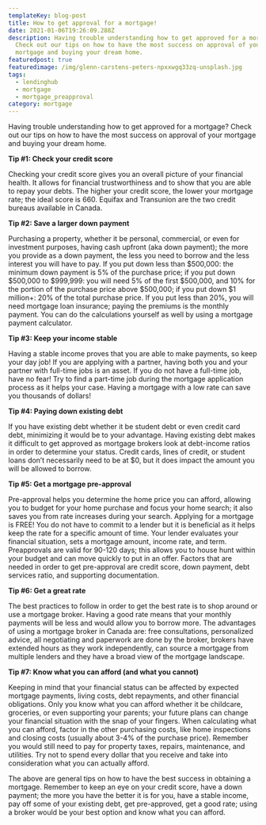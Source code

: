 ```yaml
---
templateKey: blog-post
title: How to get approval for a mortgage!
date: 2021-01-06T19:26:09.288Z
description: Having trouble understanding how to get approved for a mortgage?
  Check out our tips on how to have the most success on approval of your
  mortgage and buying your dream home.
featuredpost: true
featuredimage: /img/glenn-carstens-peters-npxxwgq33zq-unsplash.jpg
tags:
  - lendinghub
  - mortgage
  - mortgage_preapproval
category: mortgage
---
```

Having trouble understanding how to get approved for a mortgage? Check out our tips on how to have the most success on approval of your mortgage and buying your dream home.

**Tip #1: Check your credit score**

Checking your credit score gives you an overall picture of your financial health. It allows for financial trustworthiness and to show that you are able to repay your debts. The higher your credit score, the lower your mortgage rate; the ideal score is 660. Equifax and Transunion are the two credit bureaus available in Canada.

**Tip #2: Save a larger down payment**

Purchasing a property, whether it be personal, commercial, or even for investment purposes, having cash upfront (aka down payment); the more you provide as a down payment, the less you need to borrow and the less interest you will have to pay. If you put down less than $500,000: the minimum down payment is 5% of the purchase price; if you put down $500,000 to $999,999: you will need 5% of the first $500,000, and 10% for the portion of the purchase price above $500,000; if you put down $1 million+: 20% of the total purchase price. If you put less than 20%, you will need mortgage loan insurance; paying the premiums is the monthly payment. You can do the calculations yourself as well by using a mortgage payment calculator.

**Tip #3: Keep your income stable**

Having a stable income proves that you are able to make payments, so keep your day job! If you are applying with a partner, having both you and your partner with full-time jobs is an asset. If you do not have a full-time job, have no fear! Try to find a part-time job during the mortgage application process as it helps your case. Having a mortgage with a low rate can save you thousands of dollars!

**Tip #4: Paying down existing debt**

If you have existing debt whether it be student debt or even credit card debt, minimizing it would be to your advantage. Having existing debt makes it difficult to get approved as mortgage brokers look at debt-income ratios in order to determine your status. Credit cards, lines of credit, or student loans don’t necessarily need to be at $0, but it does impact the amount you will be allowed to borrow.

**Tip #5: Get a mortgage pre-approval**

Pre-approval helps you determine the home price you can afford, allowing you to budget for your home purchase and focus your home search; it also saves you from rate increases during your search. Applying for a mortgage is FREE! You do not have to commit to a lender but it is beneficial as it helps keep the rate for a specific amount of time. Your lender evaluates your financial situation, sets a mortgage amount, income rate, and term. Preapprovals are valid for 90-120 days; this allows you to house hunt within your budget and can move quickly to put in an offer. Factors that are needed in order to get pre-approval are credit score, down payment, debt services ratio, and supporting documentation.

**Tip #6: Get a great rate**

The best practices to follow in order to get the best rate is to shop around or use a mortgage broker. Having a good rate means that your monthly payments will be less and would allow you to borrow more. The advantages of using a mortgage broker in Canada are: free consultations, personalized advice, all negotiating and paperwork are done by the broker, brokers have extended hours as they work independently, can source a mortgage from multiple lenders and they have a broad view of the mortgage landscape.

**Tip #7: Know what you can afford (and what you cannot)**

Keeping in mind that your financial status can be affected by expected mortgage payments, living costs, debt repayments, and other financial obligations. Only you know what you can afford whether it be childcare, groceries, or even supporting your parents; your future plans can change your financial situation with the snap of your fingers. When calculating what you can afford, factor in the other purchasing costs, like home inspections and closing costs (usually about 3-4% of the purchase price). Remember you would still need to pay for property taxes, repairs, maintenance, and utilities. Try not to spend every dollar that you receive and take into consideration what you can actually afford.

The above are general tips on how to have the best success in obtaining a mortgage. Remember to keep an eye on your credit score, have a down payment; the more you have the better it is for you, have a stable income, pay off some of your existing debt, get pre-approved, get a good rate; using a broker would be your best option and know what you can afford.